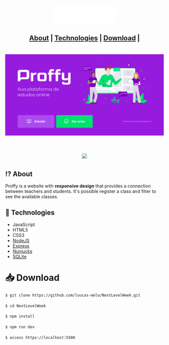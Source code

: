 <h1 align="center">
    <img src="public/images/logo.svg" width="200px" style="background-color:#8257E5";>
</h1>
<h2 align="center">  
  <a href="#-⁉️-about">About</a> |
  <a href="#-technologies">Technologies</a> | 
  <a href="#-download">Download</a> | 
</h2>
<h1 align="center">
  <img src="public/presentation/index.png">
</h1>


<h1 align= "center">
   <img src="public/presentation/proffy _presentation .gif">
</h1>

## ⁉️ About
Proffy is a website with **responsive design** that provides a connection between teachers and students. It's possible register a class and filter to see the available classes.

## 🚀 Technologies
- JavaScript
- HTML5
- CSS3
- [NodeJS](https://nodejs.org/en/)
- [Express](https://expressjs.com/pt-br/)
- [Nunjucks](https://mozilla.github.io/nunjucks/)
- [SQLite](https://www.sqlite.org/index.html)

# 📥 Download
```bash
$ git clone https://github.com/luucas-melo/NextLevelWeek.git

$ cd NextLevelWeek

$ npm install

$ npm run dev

$ access https://localhost:5500
```



